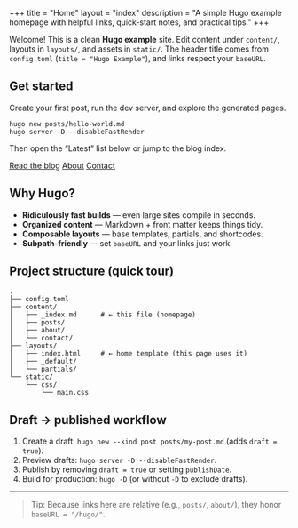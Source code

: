 +++
title = "Home"
layout = "index"
description = "A simple Hugo example homepage with helpful links, quick-start notes, and practical tips."
+++

Welcome! This is a clean **Hugo example** site. Edit content under `content/`, layouts in `layouts/`, and assets in `static/`. The header title comes from `config.toml` (`title = "Hugo Example"`), and links respect your `baseURL`.

<div class="card">
  <h2>Get started</h2>
  <p>Create your first post, run the dev server, and explore the generated pages.</p>
  <pre><code>hugo new posts/hello-world.md
hugo server -D --disableFastRender</code></pre>
  <p>Then open the “Latest” list below or jump to the blog index.</p>
  <p>
    <a class="button" href="posts/">Read the blog</a>
    <a class="button small" href="about/">About</a>
    <a class="button small" href="contact/">Contact</a>
  </p>
</div>

<div class="card">
  <h2>Why Hugo?</h2>
  <ul>
    <li><strong>Ridiculously fast builds</strong> — even large sites compile in seconds.</li>
    <li><strong>Organized content</strong> — Markdown + front matter keeps things tidy.</li>
    <li><strong>Composable layouts</strong> — base templates, partials, and shortcodes.</li>
    <li><strong>Subpath-friendly</strong> — set <code>baseURL</code> and your links just work.</li>
  </ul>
</div>

<div class="card">
  <h2>Project structure (quick tour)</h2>
  <pre><code>.
├── config.toml
├── content/
│   ├── _index.md      # ← this file (homepage)
│   ├── posts/
│   ├── about/
│   └── contact/
├── layouts/
│   ├── index.html     # ← home template (this page uses it)
│   ├── _default/
│   └── partials/
└── static/
    └── css/
        └── main.css
</code></pre>
</div>

<div class="card">
  <h2>Draft → published workflow</h2>
  <ol>
    <li>Create a draft: <code>hugo new --kind post posts/my-post.md</code> (adds <code>draft = true</code>).</li>
    <li>Preview drafts: <code>hugo server -D --disableFastRender</code>.</li>
    <li>Publish by removing <code>draft = true</code> or setting <code>publishDate</code>.</li>
    <li>Build for production: <code>hugo -D</code> (or without <code>-D</code> to exclude drafts).</li>
  </ol>
</div>

---

> Tip: Because links here are relative (e.g., <code>posts/</code>, <code>about/</code>), they honor <code>baseURL = "/hugo/"</code>.
